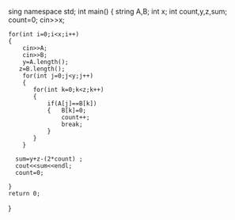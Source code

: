 sing namespace std;
int main()
{   string A,B;
    int x;
    int count,y,z,sum;
    count=0;
    cin>>x;
  
    for(int i=0;i<x;i++)
    {
        cin>>A;
        cin>>B;
        y=A.length();
       z=B.length();
        for(int j=0;j<y;j++)
        {
           for(int k=0;k<z;k++)
           {
               if(A[j]==B[k])
               {   B[k]=0;
                   count++;
                   break;
               }
           }
        }
       
      sum=y+z-(2*count) ;
      cout<<sum<<endl;
      count=0;
     
    }
    return 0;
}

